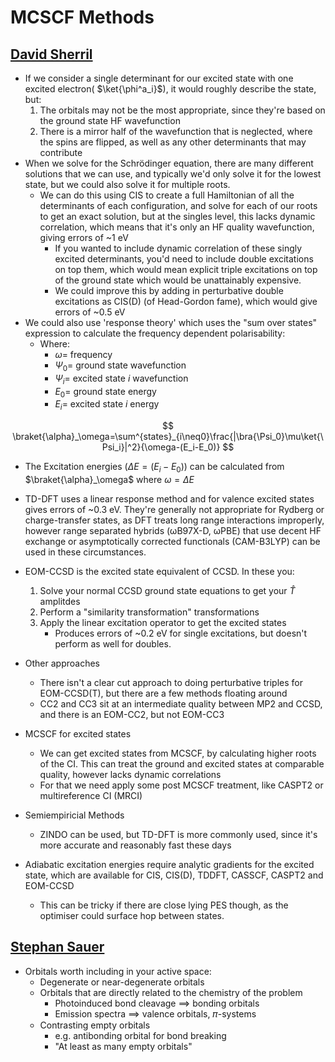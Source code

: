 # MCSCF Methods

## [David Sherril](https://www.youtube.com/watch?v=MlbKoXACAx8&list=WL&index=10)

* If we consider a single determinant for our excited state with one excited electron( $\ket{\phi^a_i}$), it would roughly describe the state, but:
  1.  The orbitals may not be the most appropriate, since they're based on the ground state HF wavefunction
  2.  There is a mirror half of the wavefunction that is neglected, where the spins are flipped, as well as any other determinants that may contribute
* When we solve for the Schrödinger equation, there are many different solutions that we can use, and typically we'd only solve it for the lowest state, but we could also solve it for multiple roots.
  * We can do this using CIS to create a full Hamiltonian of all the determinants of each configuration, and solve for each of our roots to get an exact solution, but at the singles level, this lacks dynamic correlation, which means that it's only an HF quality wavefunction, giving errors of ~1 eV
    * If you wanted to include dynamic correlation of these singly excited determinants, you'd need to include double excitations on top them, which would mean explicit triple excitations on top of the ground state which would be unattainably expensive.
    * We could improve this by adding in perturbative double excitations as CIS(D) (of Head-Gordon fame), which would give errors of ~0.5 eV
* We could also use 'response theory' which uses the "sum over states" expression to calculate the frequency dependent polarisability:
  * Where:
    * $\omega=$ frequency
    * $\Psi_0=$ ground state wavefunction
    * $\Psi_i=$ excited state $i$ wavefunction
    * $E_0=$ ground state energy
    * $E_i=$ excited state $i$ energy

$$
\braket{\alpha}_\omega=\sum^{states}_{i\neq0}\frac{|\bra{\Psi_0}\mu\ket{\Psi_i}|^2}{\omega-(E_i-E_0)}
$$

* The Excitation energies ($\Delta E=(E_i-E_0)$) can be calculated from $\braket{\alpha}_\omega$ where $\omega=\Delta E$
* TD-DFT uses a linear response method and for valence excited states gives errors of ~0.3 eV. They're generally not appropriate for Rydberg or charge-transfer states, as DFT treats long range interactions improperly, however range separated hybrids (ωB97X-D, ωPBE) that use decent HF exchange or asymptotically corrected functionals (CAM-B3LYP) can be used in these circumstances.
* EOM-CCSD is the excited state equivalent of CCSD. In these you:
  1. Solve your normal CCSD ground state equations to get your $\hat{T}$ amplitdes
  2. Perform a "similarity transformation" transformations 
  3. Apply the linear excitation operator to get the excited states
     * Produces errors of ~0.2 eV for single excitations, but doesn't perform as well for doubles.

* Other approaches
  * There isn't a clear cut approach to doing perturbative triples for EOM-CCSD(T), but there are a few methods floating around
  * CC2 and CC3 sit at an intermediate quality between MP2 and CCSD, and there is an EOM-CC2, but not EOM-CC3
* MCSCF for excited states
  * We can get excited states from MCSCF, by calculating higher roots   of the CI. This can treat the ground and excited states at comparable quality, however lacks dynamic correlations
  * For that we need apply some post MCSCF treatment, like CASPT2 or multireference CI (MRCI)

* Semiempiricial Methods
  * ZINDO can be used, but TD-DFT is more commonly used, since it's more accurate and reasonably fast these days

* Adiabatic excitation energies require analytic gradients for the excited state, which are available for CIS, CIS(D), TDDFT, CASSCF, CASPT2 and EOM-CCSD
  * This can be tricky if there are close lying PES though, as the optimiser could surface hop between states.




## [Stephan Sauer](https://www.youtube.com/watch?v=oGEYIZNUEkg)

* Orbitals worth including in your active space:
  * Degenerate or near-degenerate orbitals
  * Orbitals that are directly related to the chemistry of the problem
    * Photoinduced bond cleavage ⟹ bonding orbitals
    * Emission spectra ⟹ valence orbitals, 𝜋-systems 
  * Contrasting empty orbitals
    * e.g. antibonding orbital for bond breaking
    * "At least as many empty orbitals"
